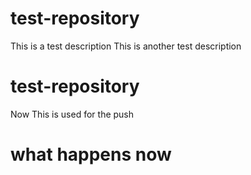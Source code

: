 # test-repository
This is a test description
This is another test description
# test-repository
Now This is used for the push
# what happens now
